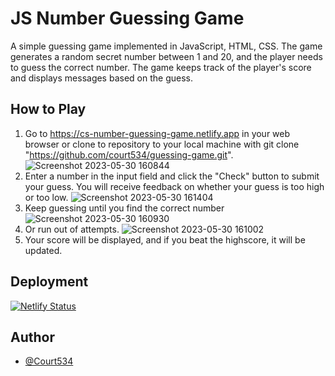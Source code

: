 
# JS Number Guessing Game
A simple guessing game implemented in JavaScript, HTML, CSS. The game generates a random secret number between 1 and 20, and the player needs to guess the correct number. The game keeps track of the player's score and displays messages based on the guess.

## How to Play
1. Go to https://cs-number-guessing-game.netlify.app in your web browser or clone to repository to your local machine with git clone "https://github.com/court534/guessing-game.git".
![Screenshot 2023-05-30 160844](https://github.com/Court534/number-guessing-game/assets/85391216/7f6ffbb8-4bed-477d-991e-453e9d9042eb)
2. Enter a number in the input field and click the "Check" button to submit your guess. You will receive feedback on whether your guess is too high or too low.
![Screenshot 2023-05-30 161404](https://github.com/Court534/number-guessing-game/assets/85391216/89c53d21-3179-4e13-ad11-f787aabfc0da)
3. Keep guessing until you find the correct number 
![Screenshot 2023-05-30 160930](https://github.com/Court534/number-guessing-game/assets/85391216/5db7fa25-7b4c-4980-9740-35f5958b6dce)
4. Or run out of attempts.
![Screenshot 2023-05-30 161002](https://github.com/Court534/number-guessing-game/assets/85391216/04242ee8-871a-4916-ae52-b37523152762)
5. Your score will be displayed, and if you beat the highscore, it will be updated.

## Deployment
[![Netlify Status](https://api.netlify.com/api/v1/badges/b2a7756d-2f93-45de-8181-ecde4993140c/deploy-status)](https://app.netlify.com/sites/cs-number-guessing-game/deploys)

## Author
- [@Court534](https://www.github.com/court534)
